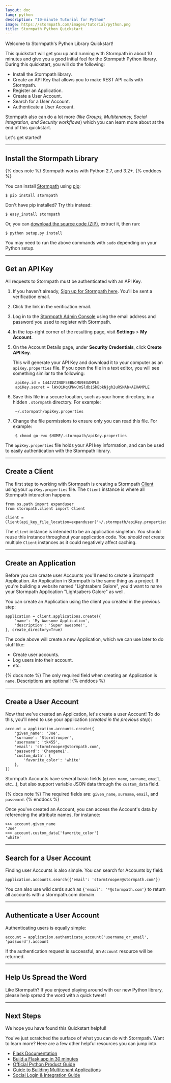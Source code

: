 ```yaml
---
layout: doc
lang: python
description: "10-minute Tutorial for Python"
image: https://stormpath.com/images/tutorial/python.png
title: Stormpath Python Quickstart
---
```


Welcome to Stormpath's Python Library Quickstart!

This quickstart will get you up and running with Stormpath in about 10 minutes
and give you a good initial feel for the Stormpath Python library.  During this
quickstart, you will do the following:

 * Install the Stormpath library.
 * Create an API Key that allows you to make REST API calls with Stormpath.
 * Register an Application.
 * Create a User Account.
 * Search for a User Account.
 * Authenticate a User Account.

Stormpath also can do a lot more (*like Groups, Multitenancy, Social
Integration, and Security workflows*) which you can learn more about at the end
of this quickstart.

Let's get started!

***


## Install the Stormpath Library

{% docs note %}
Stormpath works with Python 2.7, and 3.2+.
{% enddocs %}

You can install [Stormpath](https://github.com/stormpath/stormpath-sdk-python) using [pip](http://pip.readthedocs.org/en/latest/):

    $ pip install stormpath

Don't have pip installed?  Try this instead:

    $ easy_install stormpath

Or, you can
[download the source code (ZIP)](https://github.com/stormpath/stormpath-sdk-python/zipball/master),
extract it, then run:

    $ python setup.py install

You may need to run the above commands with `sudo` depending on your Python
setup.


***


## Get an API Key

All requests to Stormpath must be authenticated with an API Key.

1. If you haven't already,
   [Sign up for Stormpath here](https://api.stormpath.com/register).  You'll
   be sent a verification email.

2. Click the link in the verification email.

3. Log in to the [Stormpath Admin Console](https://api.stormpath.com) using
   the email address and password you used to register with Stormpath.

4. In the top-right corner of the resulting page, visit **Settings** >
   **My Account**.

5. On the Account Details page, under **Security Credentials**, click
   **Create API Key**.

   This will generate your API Key and download it to your computer as an
   `apiKey.properties` file.  If you open the file in a text editor, you will
   see something similar to the following:

        apiKey.id = 144JVZINOF5EBNCMG9EXAMPLE
        apiKey.secret = lWxOiKqKPNwJmSldbiSkEbkNjgh2uRSNAb+AEXAMPLE

6. Save this file in a secure location, such as your home directory, in a
   hidden `.stormpath` directory. For example:

        ~/.stormpath/apiKey.properties

5. Change the file permissions to ensure only you can read this file.  For
   example:

        $ chmod go-rwx $HOME/.stormpath/apiKey.properties

The `apiKey.properties` file holds your API key information, and can be used to
easily authentication with the Stormpath library.

***


## Create a Client

The first step to working with Stormpath is creating a Stormpath
[Client](/python/product-guide#Client) using your `apiKey.properties` file.
The `Client` instance is where all Stormpath interaction happens.

    from os.path import expanduser
    from stormpath.client import Client

    client = Client(api_key_file_location=expanduser('~/.stormpath/apiKey.properties'))

The `client` instance is intended to be an application singleton.  You should
reuse this instance throughout your application code.  You *should not*
create multiple `Client` instances as it could negatively affect caching.


***


## Create an Application

Before you can create user Accounts you'll need to create a Stormpath
Application.  An Application in Stormpath is the same thing as a project.  If
you're building a website named "Lightsabers Galore", you'd want to name your
Stormpath Application "Lightsabers Galore" as well.

You can create an Application using the client you created in the previous step:

    application = client.applications.create({
        'name': 'My Awesome Application',
        'description': 'Super awesome!',
    }, create_directory=True)

The code above will create a new Application, which we can use later to do stuff
like:

- Create user accounts.
- Log users into their account.
- etc.

{% docs note %}
The only required field when creating an Application is `name`.  Descriptions
are optional!
{% enddocs %}


***


## Create a User Account

Now that we've created an Application, let's create a user Account!  To do
this, you'll need to use your application (*created in the previous step*):

    account = application.accounts.create({
        'given_name': 'Joe',
        'surname': 'Stormtrooper',
        'username': 'tk455',
        'email': 'stormtrooper@stormpath.com',
        'password': 'Changeme1',
        'custom_data': {
            'favorite_color': 'white'
        },
    })

Stormpath Accounts have several basic fields (`given_name`, `surname`, `email`,
etc...), but also support variable JSON data through the `custom_data` field.

{% docs note %}
The required fields are: `given_name`, `surname`, `email`, and `password`.
{% enddocs %}

Once you've created an Account, you can access the Account's data by referencing
the attribute names, for instance:

    >>> account.given_name
    'Joe'
    >>> account.custom_data['favorite_color']
    'white'


***


## Search for a User Account

Finding user Accounts is also simple.  You can search for Accounts by field:

    application.accounts.search({'email': 'stormtrooper@stormpath.com'})

You can also use wild cards such as `{'email': '*@stormpath.com'}` to return
all accounts with a stormpath.com domain.


***


## Authenticate a User Account

Authenticating users is equally simple:

    account = application.authenticate_account('username_or_email', 'password').account

If the authentication request is successful, an `Account` resource will be
returned.


***


## Help Us Spread the Word

Like Stormpath?  If you enjoyed playing around with our new Python library,
please help spread the word with a quick tweet!

<!-- AddThis Button BEGIN -->
<div class="addthis_toolbox addthis_default_style addthis_32x32_style" addthis:title="Just checked out @goStormpath for a new Python app. It's awesome!" addthis:url="https://stormpath.com">
  <a class="addthis_button_twitter" addthis:title="Just checked out @goStormpath for a new Python app. It's awesome!"></a>
  <a class="addthis_button_preferred_2"></a>
  <a class="addthis_button_preferred_3"></a>
  <a class="addthis_button_preferred_4"></a>
  <a class="addthis_button_compact"></a>
</div>
<script type="text/javascript">var addthis_config = {"data_track_addressbar":true};</script>
<script type="text/javascript" src="//s7.addthis.com/js/300/addthis_widget.js#pubid=ra-4f5ed709512978e9"></script>
<!-- AddThis Button END -->


***


## Next Steps

We hope you have found this Quickstart helpful!

You've just scratched the surface of what you can do with Stormpath.  Want to
learn more?  Here are a few other helpful resources you can jump into.

* [Flask Documentation](http://flask-stormpath.readthedocs.org/en/latest/)
* [Build a Flask app in 30 minutes](https://stormpath.com/blog/build-a-flask-app-in-30-minutes/)
* [Official Python Product Guide](http://docs.stormpath.com/python/product-guide)
* [Guide to Building Multitenant Applications](http://docs.stormpath.com/guides/multi-tenant/)
* [Social Login & Integration Guide](http://docs.stormpath.com/guides/social-integrations/)
